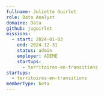 ```yaml
---
fullname: Juliette Guirlet
role: Data Analyst
domaine: Data
github: juguirlet
missions:
  - start: 2024-01-03
    end: 2024-12-31
    status: admin
    employer: ADEME
    startups:
      - territoires-en-transitions
startups:
  - territoires-en-transitions
memberType: beta
---
```

